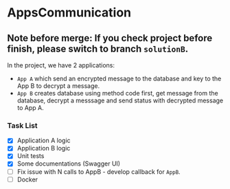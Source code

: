 # AppsCommunication
## Note before merge: If you check project before finish, please switch to branch `solutionB`.

In the project, we have 2 applications:

 * `App A` which send an encrypted message to the database and key to the App B to decrypt a message.
 * `App B` creates database using method code first, get message from the database, decrypt a messsage and send status with decrypted message to App A.

### Task List

- [x] Application A logic
- [x] Application B logic
- [x] Unit tests
- [x] Some documentations (Swagger UI)
- [ ] Fix issue with N calls to AppB - develop callback for `AppB`.
- [ ] Docker 
